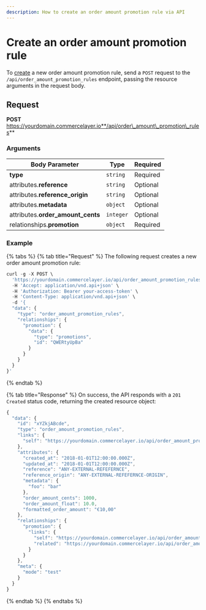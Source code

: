 ```yaml
---
description: How to create an order amount promotion rule via API
---
```


# Create an order amount promotion rule

To [create](https://docs.commercelayer.io/developers/creating-resources) a new order amount promotion rule, send a `POST` request to the `/api/order_amount_promotion_rules` endpoint, passing the resource arguments in the request body.

## Request

**POST** https://yourdomain.commercelayer.io**/api/order\_amount\_promotion\_rules**

### Arguments

| Body Parameter                      | Type      | Required |
| ----------------------------------- | --------- | -------- |
| **type**                            | `string`  | Required |
| attributes.**reference**            | `string`  | Optional |
| attributes.**reference\_origin**    | `string`  | Optional |
| attributes.**metadata**             | `object`  | Optional |
| attributes.**order\_amount\_cents** | `integer` | Optional |
| relationships.**promotion**         | `object`  | Required |

### Example

{% tabs %}
{% tab title="Request" %}
The following request creates a new order amount promotion rule:

```javascript
curl -g -X POST \
  'https://yourdomain.commercelayer.io/api/order_amount_promotion_rules' \
  -H 'Accept: application/vnd.api+json' \
  -H 'Authorization: Bearer your-access-token' \
  -H 'Content-Type: application/vnd.api+json' \
  -d '{
  "data": {
    "type": "order_amount_promotion_rules",
    "relationships": {
      "promotion": {
        "data": {
          "type": "promotions",
          "id": "QWERtyUpBa"
        }
      }
    }
  }
}'
```
{% endtab %}

{% tab title="Response" %}
On success, the API responds with a `201 Created` status code, returning the created resource object:

```javascript
{
  "data": {
    "id": "xYZkjABcde",
    "type": "order_amount_promotion_rules",
    "links": {
      "self": "https://yourdomain.commercelayer.io/api/order_amount_promotion_rules/xYZkjABcde"
    },
    "attributes": {
      "created_at": "2018-01-01T12:00:00.000Z",
      "updated_at": "2018-01-01T12:00:00.000Z",
      "reference": "ANY-EXTERNAL-REFEFERNCE",
      "reference_origin": "ANY-EXTERNAL-REFEFERNCE-ORIGIN",
      "metadata": {
        "foo": "bar"
      },
      "order_amount_cents": 1000,
      "order_amount_float": 10.0,
      "formatted_order_amount": "€10,00"
    },
    "relationships": {
      "promotion": {
        "links": {
          "self": "https://yourdomain.commercelayer.io/api/order_amount_promotion_rules/xYZkjABcde/relationships/promotion",
          "related": "https://yourdomain.commercelayer.io/api/order_amount_promotion_rules/xYZkjABcde/promotion"
        }
      }
    },
    "meta": {
      "mode": "test"
    }
  }
}
```
{% endtab %}
{% endtabs %}
